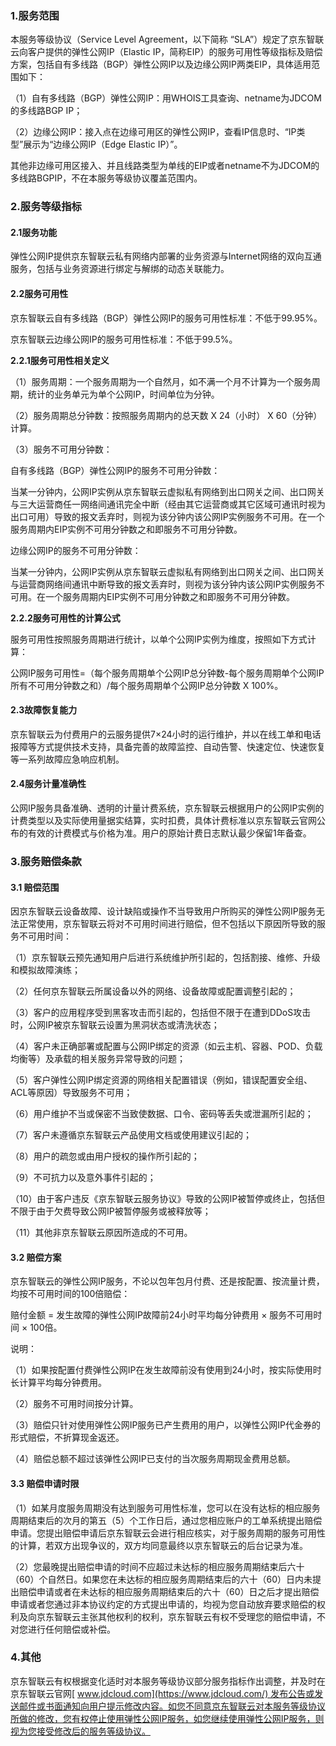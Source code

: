 ### 1.服务范围

本服务等级协议（Service Level Agreement，以下简称 “SLA”）规定了京东智联云向客户提供的弹性公网IP（Elastic IP，简称EIP）的服务可用性等级指标及赔偿方案，包括自有多线路（BGP）弹性公网IP以及边缘公网IP两类EIP，具体适用范围如下：

（1）自有多线路（BGP）弹性公网IP：用WHOIS工具查询、netname为JDCOM的多线路BGP IP；

（2）边缘公网IP：接入点在边缘可用区的弹性公网IP，查看IP信息时、“IP类型”展示为“边缘公网IP（Edge Elastic IP）”。

其他非边缘可用区接入、并且线路类型为单线的EIP或者netname不为JDCOM的多线路BGPIP，不在本服务等级协议覆盖范围内。

### 2.服务等级指标

#### 2.1服务功能

弹性公网IP提供京东智联云私有网络内部署的业务资源与Internet网络的双向互通服务，包括与业务资源进行绑定与解绑的动态关联能力。

#### 2.2服务可用性

京东智联云自有多线路（BGP）弹性公网IP的服务可用性标准：不低于99.95%。

京东智联云边缘公网IP的服务可用性标准：不低于99.5%。

**2.2.1服务可用性相关定义**

（1）服务周期：一个服务周期为一个自然月，如不满一个月不计算为一个服务周期，统计的业务单元为单个公网IP，时间单位为分钟。

（2）服务周期总分钟数：按照服务周期内的总天数 X 24（小时） X 60（分钟）计算。

（3）服务不可用分钟数： 

自有多线路（BGP）弹性公网IP的服务不可用分钟数：

当某一分钟内，公网IP实例从京东智联云虚拟私有网络到出口网关之间、出口网关与三大运营商任一网络间通讯完全中断（经由其它运营商或其它区域可通讯时视为出口可用）导致的报文丢弃时，则视为该分钟内该公网IP实例服务不可用。在一个服务周期内EIP实例不可用分钟数之和即服务不可用分钟数。

边缘公网IP的服务不可用分钟数：

当某一分钟内，公网IP实例从京东智联云虚拟私有网络到出口网关之间、出口网关与运营商网络间通讯中断导致的报文丢弃时，则视为该分钟内该公网IP实例服务不可用。在一个服务周期内EIP实例不可用分钟数之和即服务不可用分钟数。

**2.2.2服务可用性的计算公式**

服务可用性按照服务周期进行统计，以单个公网IP实例为维度，按照如下方式计算：

公网IP服务可用性=（每个服务周期单个公网IP总分钟数-每个服务周期单个公网IP所有不可用分钟数之和）/每个服务周期单个公网IP总分钟数 X 100%。

#### 2.3故障恢复能力

京东智联云为付费用户的云服务提供7×24小时的运行维护，并以在线工单和电话报障等方式提供技术支持，具备完善的故障监控、自动告警、快速定位、快速恢复等一系列故障应急响应机制。

#### 2.4服务计量准确性

公网IP服务具备准确、透明的计量计费系统，京东智联云根据用户的公网IP实例的计费类型以及实际使用量据实结算，实时扣费，具体计费标准以京东智联云官网公布的有效的计费模式与价格为准。用户的原始计费日志默认最少保留1年备查。

### 3.服务赔偿条款

#### 3.1 赔偿范围

因京东智联云设备故障、设计缺陷或操作不当导致用户所购买的弹性公网IP服务无法正常使用，京东智联云将对不可用时间进行赔偿，但不包括以下原因所导致的服务不可用时间：

（1）京东智联云预先通知用户后进行系统维护所引起的，包括割接、维修、升级和模拟故障演练；

（2）任何京东智联云所属设备以外的网络、设备故障或配置调整引起的；

（3）客户的应用程序受到黑客攻击而引起的，包括但不限于在遭到DDoS攻击时，公网IP被京东智联云设置为黑洞状态或清洗状态；

（4）客户未正确部署或配置与公网IP绑定的资源（如云主机、容器、POD、负载均衡等）及承载的相关服务异常导致的问题；

（5）客户弹性公网IP绑定资源的网络相关配置错误（例如，错误配置安全组、ACL等原因）导致服务不可用；

（6）用户维护不当或保密不当致使数据、口令、密码等丢失或泄漏所引起的；

（7）客户未遵循京东智联云产品使用文档或使用建议引起的；

（8）用户的疏忽或由用户授权的操作所引起的；

（9）不可抗力以及意外事件引起的；

（10）由于客户违反《京东智联云服务协议》导致的公网IP被暂停或终止，包括但不限于由于欠费导致公网IP被暂停服务或被释放等；

（11）其他非京东智联云原因所造成的不可用。

#### 3.2 赔偿方案

京东智联云的弹性公网IP服务，不论以包年包月付费、还是按配置、按流量计费，均按不可用时间的100倍赔偿：

赔付金额 = 发生故障的弹性公网IP故障前24小时平均每分钟费用 × 服务不可用时间 × 100倍。

说明：

（1）如果按配置付费弹性公网IP在发生故障前没有使用到24小时，按实际使用时长计算平均每分钟费用。

（2）服务不可用时间按分计算。

（3）赔偿只针对使用弹性公网IP服务已产生费用的用户，以弹性公网IP代金券的形式赔偿，不折算现金返还。

（4）赔偿总额不超过该弹性公网IP已支付的当次服务周期现金费用总额。

#### 3.3 赔偿申请时限

（1）如某月度服务周期没有达到服务可用性标准，您可以在没有达标的相应服务周期结束后的次月的第五（5）个工作日后，通过您相应账户的工单系统提出赔偿申请。您提出赔偿申请后京东智联云会进行相应核实，对于服务周期的服务可用性的计算，若双方出现争议的，双方均同意最终以京东智联云的后台记录为准。

（2）您最晚提出赔偿申请的时间不应超过未达标的相应服务周期结束后六十（60）个自然日。如果您在未达标的相应服务周期结束后的六十（60）日内未提出赔偿申请或者在未达标的相应服务周期结束后的六十（60）日之后才提出赔偿申请或者您通过非本协议约定的方式提出申请的，均视为您自动放弃要求赔偿的权利及向京东智联云主张其他权利的权利，京东智联云有权不受理您的赔偿申请，不对您进行任何赔偿或补偿。

### 4.其他

京东智联云有权根据变化适时对本服务等级协议部分服务指标作出调整，并及时在京东智联云官网[ www.jdcloud.com](https://www.jdcloud.com/) 发布公告或发送邮件或书面通知向用户提示修改内容。如您不同意京东智联云对本服务等级协议所做的修改，您有权停止使用弹性公网IP服务，如您继续使用弹性公网IP服务，则视为您接受修改后的服务等级协议。
